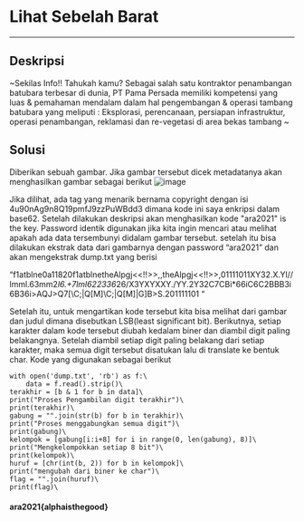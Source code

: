 # Lihat Sebelah Barat
---
## Deskripsi
~Sekilas Info!! Tahukah kamu? Sebagai salah satu kontraktor penambangan batubara terbesar di dunia, PT Pama Persada memiliki kompetensi yang luas & pemahaman mendalam dalam hal pengembangan & operasi tambang batubara yang meliputi : Eksplorasi, perencanaan, persiapan infrastruktur, operasi penambangan, reklamasi dan re-vegetasi di area bekas tambang ~
## Solusi
Diberikan sebuah gambar. Jika gambar tersebut dicek metadatanya akan menghasilkan gambar sebagai berikut
![image](https://user-images.githubusercontent.com/50267676/112207555-da6cd980-8c49-11eb-85ff-d4d21ee3c53d.png)

Jika dilihat, ada tag yang menarik bernama copyright dengan isi 4u90nAg9n8Q19pmfJ9zzPuWBdd3 dimana kode ini saya enkripsi dalam base62. Setelah dilakukan deskripsi akan menghasilkan kode "ara2021" is the key. Password identik digunakan jika kita ingin mencari atau melihat apakah ada data tersembunyi didalam gambar tersebut. setelah itu bisa dilakukan ekstrak data dari gambarnya dengan password “ara2021” dan akan mengekstrak dump.txt yang berisi 

“f1atblne0a11820f1atblnetheAlpgj<<!!>>,,theAlpgj<<!!>>,01111011XY32.X.Yl//lmml.63mm2*l6.+7lml622336*26/X3YXYXXY./YY.2Y32C7CBi*66iC6C2BBB3i6B36i>AQJ>Q7[\C;|Q[M]\C;|Q[M]|G]B>S.201111101 “

Setelah itu, untuk mengartikan kode tersebut kita bisa melihat dari gambar dan judul dimana disebutkan LSB(least significant bit).  Berikutnya, setiap karakter dalam kode tersebut diubah kedalam biner dan diambil digit paling belakangnya. Setelah diambil setiap digit paling belakang dari setiap karakter, maka semua digit tersebut disatukan lalu di translate ke bentuk char. Kode yang digunakan sebagai berikut
```
with open('dump.txt', 'rb') as f:\
    data = f.read().strip()\
terakhir = [b & 1 for b in data]\
print("Proses Pengambilan digit terakhir")\
print(terakhir)\
gabung = "".join(str(b) for b in terakhir)\
print("Proses menggabungkan semua digit")\
print(gabung)\
kelompok = [gabung[i:i+8] for i in range(0, len(gabung), 8)]\
print("Mengkelompokkan setiap 8 bit")\
print(kelompok)\
huruf = [chr(int(b, 2)) for b in kelompok]\
print("mengubah dari biner ke char")\
flag = "".join(huruf)\
print(flag)\
```

#### ara2021{alphaisthegood}
